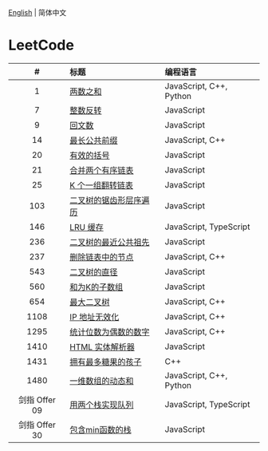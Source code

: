 [English](./README.md) | 简体中文

# LeetCode

**#**|**标题**|**编程语言**
:-:|:--|:--
1 | [两数之和](./1.%20Two%20Sum/README.CN.md) | JavaScript, C++, Python
7 | [整数反转](./7.%20Reverse%20Integer/README.CN.md) | JavaScript
9 | [回文数](./9.%20Palindrome%20Number/README.CN.md) | JavaScript
14 | [最长公共前缀](./14.%20Longest%20Common%20Prefix/README.CN.md) | JavaScript, C++
20 | [有效的括号](./20.%20Valid%20Parentheses/README.CN.md) | JavaScript
21 | [合并两个有序链表](./21.%20Merge%20Two%20Sorted%20Lists/README.CN.md) | JavaScript
25 | [K 个一组翻转链表](./25.%20Reverse%20Nodes%20in%20k-Group/README.CN.md) | JavaScript
103 | [二叉树的锯齿形层序遍历](./103.%20Binary%20Tree%20Zigzag%20Level%20Order%20Traversal/README.CN.md) | JavaScript
146 | [LRU 缓存](./146.%20LRU%20Cache/README.CN.md) | JavaScript, TypeScript
236 | [二叉树的最近公共祖先](./236.%20Lowest%20Common%20Ancestor%20of%20a%20Binary%20Tree/README.CN.md) | JavaScript
237 | [删除链表中的节点](./237.%20Delete%20Node%20in%20a%20Linked%20List/README.CN.md) | JavaScript, C++
543 | [二叉树的直径](./543.%20Diameter%20of%20Binary%20Tree/README.CN.md) | JavaScript
560 | [和为K的子数组](./560.%20Subarray%20Sum%20Equals%20K/README.CN.md) | JavaScript
654 | [最大二叉树](./654.%20Maximum%20Binary%20Tree/README.CN.md) | JavaScript, C++
1108 | [IP 地址无效化](./1108.%20Defanging%20an%20IP%20Address/README.CN.md) | JavaScript, C++
1295 | [统计位数为偶数的数字](./1295.%20Find%20Numbers%20with%20Even%20Number%20of%20Digits/README.CN.md) | JavaScript, C++
1410 | [HTML 实体解析器](./1410.%20HTML%20Entity%20Parser/README.CN.md) | JavaScript
1431 | [拥有最多糖果的孩子](./1431.%20Kids%20With%20the%20Greatest%20Number%20of%20Candies/README.CN.md) | C++
1480 | [一维数组的动态和](./1480.%20Running%20Sum%20of%201d%20Array/README.CN.md) | JavaScript, C++, Python
剑指 Offer 09 | [用两个栈实现队列](./剑指%20Offer%2009.%20用两个栈实现队列/README.CN.md) | JavaScript, TypeScript
剑指 Offer 30 | [包含min函数的栈](./剑指%20Offer%2030.%20包含min函数的栈/README.CN.md) | JavaScript
